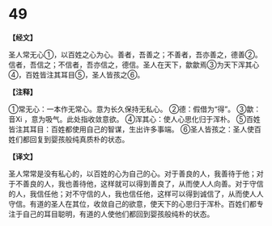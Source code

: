 # 49

**【经文】**

圣人常无心①，以百姓之心为心。善者，吾善之；不善者，吾亦善之，德善②。信者，吾信之；不信者，吾亦信之，德信。圣人在天下，歙歙焉③为天下浑其心④，百姓皆注其耳目⑤，圣人皆孩之⑥。

**【注释】**

①常无心：一本作无常心。意为长久保持无私心。
②德：假借为“得”。
③歙：音Xi ，意为吸气。此处指收敛意欲。
④浑其心：使人心思化归于浑朴。
⑤百姓皆注其耳目：百姓都使用自己的智谋，生出许多事端。
⑥圣人皆孩之：圣人使百姓们都回复到婴孩般纯真质朴的状态。

**【译文】**

圣人常常是没有私心的，以百姓的心为自己的心。对于善良的人，我善待于他；对于不善良的人，我也善待他，这样就可以得到善良了，从而使人人向善。对于守信的人，我信任他；对不守信的人，我也信任他，这样可以得到诚信了，从而使人人守信。有道的圣人在其位，收敛自己的欲意，使天下的心思归于浑朴。百姓们都专注于自己的耳目聪明，有道的人使他们都回到婴孩般纯朴的状态。

